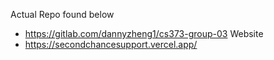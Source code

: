 Actual Repo found below
- https://gitlab.com/dannyzheng1/cs373-group-03
Website
- https://secondchancesupport.vercel.app/
